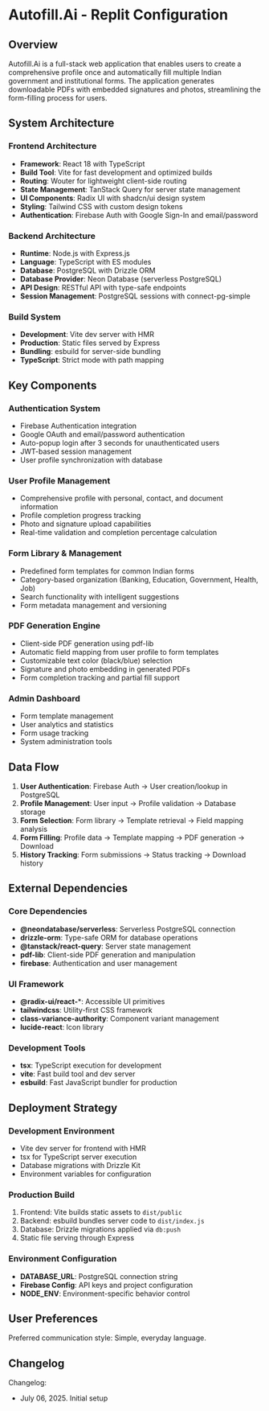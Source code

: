 # Autofill.Ai - Replit Configuration

## Overview

Autofill.Ai is a full-stack web application that enables users to create a comprehensive profile once and automatically fill multiple Indian government and institutional forms. The application generates downloadable PDFs with embedded signatures and photos, streamlining the form-filling process for users.

## System Architecture

### Frontend Architecture
- **Framework**: React 18 with TypeScript
- **Build Tool**: Vite for fast development and optimized builds
- **Routing**: Wouter for lightweight client-side routing
- **State Management**: TanStack Query for server state management
- **UI Components**: Radix UI with shadcn/ui design system
- **Styling**: Tailwind CSS with custom design tokens
- **Authentication**: Firebase Auth with Google Sign-In and email/password

### Backend Architecture
- **Runtime**: Node.js with Express.js
- **Language**: TypeScript with ES modules
- **Database**: PostgreSQL with Drizzle ORM
- **Database Provider**: Neon Database (serverless PostgreSQL)
- **API Design**: RESTful API with type-safe endpoints
- **Session Management**: PostgreSQL sessions with connect-pg-simple

### Build System
- **Development**: Vite dev server with HMR
- **Production**: Static files served by Express
- **Bundling**: esbuild for server-side bundling
- **TypeScript**: Strict mode with path mapping

## Key Components

### Authentication System
- Firebase Authentication integration
- Google OAuth and email/password authentication
- Auto-popup login after 3 seconds for unauthenticated users
- JWT-based session management
- User profile synchronization with database

### User Profile Management
- Comprehensive profile with personal, contact, and document information
- Profile completion progress tracking
- Photo and signature upload capabilities
- Real-time validation and completion percentage calculation

### Form Library & Management
- Predefined form templates for common Indian forms
- Category-based organization (Banking, Education, Government, Health, Job)
- Search functionality with intelligent suggestions
- Form metadata management and versioning

### PDF Generation Engine
- Client-side PDF generation using pdf-lib
- Automatic field mapping from user profile to form templates
- Customizable text color (black/blue) selection
- Signature and photo embedding in generated PDFs
- Form completion tracking and partial fill support

### Admin Dashboard
- Form template management
- User analytics and statistics
- Form usage tracking
- System administration tools

## Data Flow

1. **User Authentication**: Firebase Auth → User creation/lookup in PostgreSQL
2. **Profile Management**: User input → Profile validation → Database storage
3. **Form Selection**: Form library → Template retrieval → Field mapping analysis
4. **Form Filling**: Profile data → Template mapping → PDF generation → Download
5. **History Tracking**: Form submissions → Status tracking → Download history

## External Dependencies

### Core Dependencies
- **@neondatabase/serverless**: Serverless PostgreSQL connection
- **drizzle-orm**: Type-safe ORM for database operations
- **@tanstack/react-query**: Server state management
- **pdf-lib**: Client-side PDF generation and manipulation
- **firebase**: Authentication and user management

### UI Framework
- **@radix-ui/react-***: Accessible UI primitives
- **tailwindcss**: Utility-first CSS framework
- **class-variance-authority**: Component variant management
- **lucide-react**: Icon library

### Development Tools
- **tsx**: TypeScript execution for development
- **vite**: Fast build tool and dev server
- **esbuild**: Fast JavaScript bundler for production

## Deployment Strategy

### Development Environment
- Vite dev server for frontend with HMR
- tsx for TypeScript server execution
- Database migrations with Drizzle Kit
- Environment variables for configuration

### Production Build
1. Frontend: Vite builds static assets to `dist/public`
2. Backend: esbuild bundles server code to `dist/index.js`
3. Database: Drizzle migrations applied via `db:push`
4. Static file serving through Express

### Environment Configuration
- **DATABASE_URL**: PostgreSQL connection string
- **Firebase Config**: API keys and project configuration
- **NODE_ENV**: Environment-specific behavior control

## User Preferences

Preferred communication style: Simple, everyday language.

## Changelog

Changelog:
- July 06, 2025. Initial setup